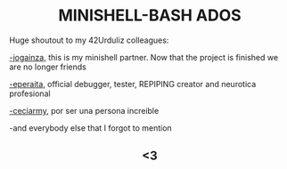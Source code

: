 <html>
 <head>
 </head>
 <body>
  <h1 style="text-align: center;">MINISHELL-BASH ADOS</h1>
  <p>Huge shoutout to my 42Urduliz colleagues:</p>
  <p><a href="https://github.com/f4su">-jogainza</a>, this is my minishell partner. Now that the project is finished we are no longer friends</p>
  <p><a href="https://github.com/eperaita">-eperaita</a>, official debugger, tester, REPIPING creator and neurotica profesional</p> 
  <p><a href="https://www.instagram.com/ceciarmy/?hl=es">-ceciarmy</a>, por ser una persona increible</p>
  <p>-and everybody else that I forgot to mention</p>
  <h2 style="text-align: center;"> <3 </h2>
 </body>
</html>
